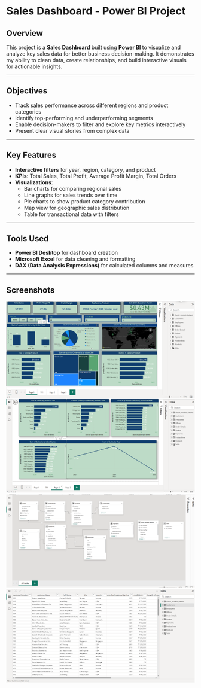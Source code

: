 # Sales Dashboard - Power BI Project

## Overview

This project is a **Sales Dashboard** built using **Power BI** to visualize and analyze key sales data for better business decision-making. It demonstrates my ability to clean data, create relationships, and build interactive visuals for actionable insights.

---

## Objectives

- Track sales performance across different regions and product categories
- Identify top-performing and underperforming segments
- Enable decision-makers to filter and explore key metrics interactively
- Present clear visual stories from complex data

---

## Key Features

- **Interactive filters** for year, region, category, and product
- **KPIs**: Total Sales, Total Profit, Average Profit Margin, Total Orders
- **Visualizations**:
  - Bar charts for comparing regional sales
  - Line graphs for sales trends over time
  - Pie charts to show product category contribution
  - Map view for geographic sales distribution
  - Table for transactional data with filters

---

## Tools Used

- **Power BI Desktop** for dashboard creation
- **Microsoft Excel** for data cleaning and formatting
- **DAX (Data Analysis Expressions)** for calculated columns and measures

---

## Screenshots

![dashboard_SS](assets/dashboard_screenshot_1.png)
![dashboard_SS](assets/dashboard_screenshot_2.png)
![dashboard_SS](assets/dashboard_screenshot_3.png)
![dashboard_SS](assets/dashboard_screenshot_4.png)

